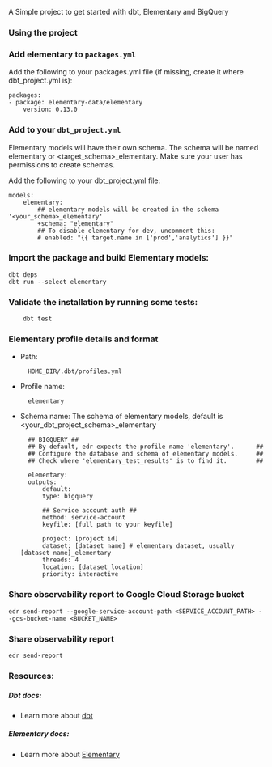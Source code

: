 A Simple project to get started with dbt, Elementary and BigQuery

### Using the project


### Add elementary to `packages.yml`

Add the following to your packages.yml file (if missing, create it where dbt_project.yml is):

    packages:
    - package: elementary-data/elementary
        version: 0.13.0
    


### Add to your `dbt_project.yml`

Elementary models will have their own schema. The schema will be named elementary or <target_schema>_elementary. Make sure your user has permissions to create schemas.

Add the following to your dbt_project.yml file:

    models:
        elementary:
            ## elementary models will be created in the schema '<your_schema>_elementary'
            +schema: "elementary"
            ## To disable elementary for dev, uncomment this:
            # enabled: "{{ target.name in ['prod','analytics'] }}"

### Import the package and build Elementary models:
    dbt deps
    dbt run --select elementary


### Validate the installation by running some tests:

        dbt test

### Elementary profile details and format
- Path: 

        HOME_DIR/.dbt/profiles.yml
- Profile name: 
        
        elementary
- Schema name: The schema of elementary models, default is <your_dbt_project_schema>_elementary




        ## BIGQUERY ##
        ## By default, edr expects the profile name 'elementary'.      ##
        ## Configure the database and schema of elementary models.     ##
        ## Check where 'elementary_test_results' is to find it.        ##

        elementary:
        outputs:
            default:
            type: bigquery

            ## Service account auth ##
            method: service-account
            keyfile: [full path to your keyfile]

            project: [project id]
            dataset: [dataset name] # elementary dataset, usually [dataset name]_elementary
            threads: 4
            location: [dataset location]
            priority: interactive

### Share observability report to Google Cloud Storage bucket 
    edr send-report --google-service-account-path <SERVICE_ACCOUNT_PATH> --gcs-bucket-name <BUCKET_NAME>


### Share observability report
    edr send-report


### Resources:

##### Dbt docs: 
- Learn more about  [dbt](https://docs.getdbt.com/docs/introduction)

##### Elementary docs: 
- Learn more about [Elementary](https://docs.elementary-data.com/)

